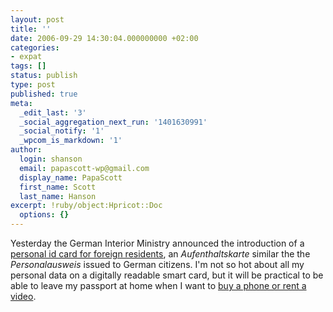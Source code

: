```yaml
---
layout: post
title: ''
date: 2006-09-29 14:30:04.000000000 +02:00
categories:
- expat
tags: []
status: publish
type: post
published: true
meta:
  _edit_last: '3'
  _social_aggregation_next_run: '1401630991'
  _social_notify: '1'
  _wpcom_is_markdown: '1'
author:
  login: shanson
  email: papascott-wp@gmail.com
  display_name: PapaScott
  first_name: Scott
  last_name: Hanson
excerpt: !ruby/object:Hpricot::Doc
  options: {}
---
```

<p>Yesterday the German Interior Ministry announced the introduction of a <a href="http://www.spiegel.de/politik/deutschland/0,1518,439937,00.html" title="Ausweise: Innenministerium plant elektronische 'Ausländerkarte' - Politik - SPIEGEL ONLINE - Nachrichten">personal id card for foreign residents</a>, an <em>Aufenthaltskarte</em> similar the the <em>Personalausweis</em> issued to German citizens. I'm not so hot about all my personal data on a digitally readable smart card, but it will be practical to be able to leave my passport at home when I want to <a href="https://www.papascott.de/archives/2005/11/04/things-an-american-cant-do-in-germany-get-a-official-id-card/">buy a phone or rent a video</a>.</p>
